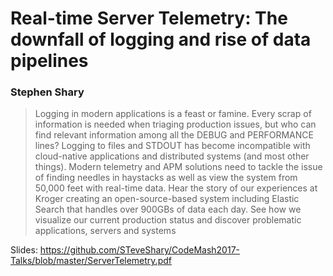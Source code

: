 # Real-time Server Telemetry: The downfall of logging and rise of data pipelines
### Stephen Shary
> Logging in modern applications is a feast or famine. Every scrap of information is needed when triaging production issues, but who can find relevant information among all the DEBUG and PERFORMANCE lines? Logging to files and STDOUT has become incompatible with cloud-native applications and distributed systems (and most other things). Modern telemetry and APM solutions need to tackle the issue of finding needles in haystacks as well as view the system from 50,000 feet with real-time data. Hear the story of our experiences at Kroger creating an open-source-based system including Elastic Search that handles over 900GBs of data each day. See how we visualize our current production status and discover problematic applications, servers and systems

Slides: https://github.com/STeveShary/CodeMash2017-Talks/blob/master/ServerTelemetry.pdf